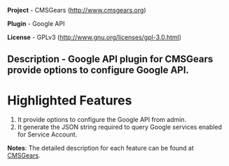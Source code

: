 **Project**	- CMSGears (http://www.cmsgears.org)

**Plugin**  - Google API

**License** - GPLv3 (http://www.gnu.org/licenses/gpl-3.0.html)

**Description** - Google API plugin for CMSGears provide options to configure Google API.
---

# Highlighted Features
1. It provide options to configure the Google API from admin.
2. It generate the JSON string required to query Google services enabled for Service Account.

**Notes**: The detailed description for each feature can be found at [CMSGears](https://www.cmsgears.org).
